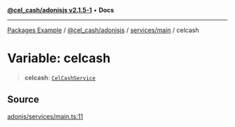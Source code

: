 [**@cel_cash/adonisjs v2.1.5-1**](../../../README.md) • **Docs**

***

[Packages Example](../../../../../README.md) / [@cel\_cash/adonisjs](../../../README.md) / [services/main](../README.md) / celcash

# Variable: celcash

> **celcash**: [`CelCashService`](../../../index/classes/CelCashService.md)

## Source

[adonis/services/main.ts:11](https://github.com/Pyxlab/celcash/blob/a34e89ae69c9dcb41ba66226cb05c8c8b83b7cf4/packages/adonis/services/main.ts#L11)
